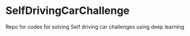 # SelfDrivingCarChallenge
Repo for codes for solving Self driving car challenges using deep learning 
